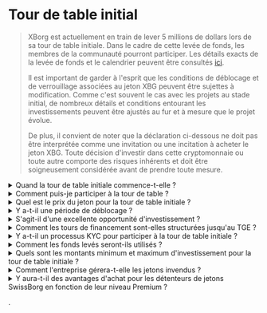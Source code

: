 # Tour de table initial

> XBorg est actuellement en train de lever 5 millions de dollars lors de sa tour de table initiale. Dans le cadre de cette levée de fonds, les membres de la communauté pourront participer. Les détails exacts de la levée de fonds et le calendrier peuvent être consultés [ici](https://www.xborg.com/seed-round).&#x20;
>
> Il est important de garder à l'esprit que les conditions de déblocage et de verrouillage associées au jeton XBG peuvent être sujettes à modification. Comme c'est souvent le cas avec les projets au stade initial, de nombreux détails et conditions entourant les investissements peuvent être ajustés au fur et à mesure que le projet évolue.
>
> De plus, il convient de noter que la déclaration ci-dessous ne doit pas être interprétée comme une invitation ou une incitation à acheter le jeton XBG. Toute décision d'investir dans cette cryptomonnaie ou toute autre comporte des risques inhérents et doit être soigneusement considérée avant de prendre toute mesure.

<details>

<summary>Quand la tour de table initiale commence-t-elle ?</summary>

La tour de table initiale a commencé le 16 mai 2023 avec le coffre-fort Prometheus hébergé sur [la plateforme de lancement d'XBorg](https://launchpad.xborg.com/project/xborg).

Quant aux coffres-forts SwissBorg, le premier coffre-fort public ouvrira le 23 mai 2023 à 14h CET, suivi de trois autres coffres-forts. Les dates exactes et les tailles des coffres-forts peuvent être consultées sur [notre site web](https://www.xborg.com/how-to-invest).

</details>

<details>

<summary>Comment puis-je participer à la tour de table ?</summary>

Pour participer à la tour de table, vous pouvez acquérir un NFT Prometheus [ici](https://opensea.io/collection/xborg-prometheus) et participer à notre [plateforme de lancement](https://launchpad.xborg.com/). Alternativement, vous pouvez télécharger l'application SwissBorg pour accéder aux opportunités d'investissement. Cependant, il convient de noter que seuls les détenteurs de Prometheus sont assurés d'une allocation, et le niveau actuel d'intérêt pour la tour de table dépasse 4,5 millions de dollars. Par conséquent, nous pourrions ne pas être en mesure de garantir des allocations via l'application SwissBorg. Les détails exacts peuvent être trouvés [ici](https://www.xborg.com/how-to-invest).&#x20;

</details>

<details>

<summary>Quel est le prix du jeton pour la tour de table initiale ?</summary>

* VC, BA et Prometheus : 0,045 $
* SwissBorg Série A, Genesis et Generation : 0,05 $
* Public : 0,055 $

</details>

<details>

<summary>Y a-t-il une période de déblocage ?</summary>

Pour les participants à la tour de table stratégique et initiale, votre investissement est soumis à une période de blocage de 3 mois, suivie d'un calendrier de déblocage de 18 mois après le TGE. De plus, 10 % des jetons XBG achetés seront immédiatement disponibles après le TGE. Veuillez noter que ces conditions sont sujettes à modification pour répondre aux exigences des plateformes d'échange de cryptomonnaies.

</details>

<details>

<summary>S'agit-il d'une excellente opportunité d'investissement ?</summary>

Bien que ce soit le prix le plus bas auquel quelqu'un peut acheter des jetons XBG, il est important de noter que nous ne pouvons pas garantir un rendement positif sur investissement. En fait, aucun investissement ne peut garantir un résultat positif.

</details>

<details>

<summary>Comment les tours de financement sont-elles structurées jusqu'au TGE ?</summary>

* **Tour de table stratégique :** 1 million de dollars levés à 0,025 $ par jeton XBG.
* **Tour de table initiale :** 5 millions de dollars levés à 0,045-0,055 $ par jeton XBG.&#x20;
* **Tour de table publique :** Selon le LBP.&#x20;

</details>

<details>

<summary>Y a-t-il un processus KYC pour participer à la tour de table initiale ?</summary>

Oui, les tours de table initiale et publique seront soumises à une procédure KYC. Sur la plateforme de lancement d'XBorg, la procédure KYC se déroule ici : [https://launchpad.xborg.com/kyc](https://launchpad.xborg.com/kyc)

</details>

<details>

<summary>Comment les fonds levés seront-ils utilisés ?</summary>

Nous levons 5 millions de dollars lors de notre tour de table initiale. Les fonds levés seront répartis comme suit et dépensés sur une période de 3 ans.

* **Développements techniques :** 60 % (3 000 000 $) des fonds seront alloués aux développements techniques et aux coûts d'infrastructure. Cela représente le coût de 10 ingénieurs à temps plein pendant trois ans, avec un salaire moyen du marché de 7 000 $ par mois.
* **Marketing :** 20 % (1 000 000 $) des fonds seront alloués aux dépenses de marketing, aux campagnes d'influenceurs, aux relations publiques, aux opportunités de parrainage et aux événements.
* **Liquidité et inscription sur les plateformes d'échange :** 10 % (500 000 $) des fonds seront alloués aux paiements d'inscription sur les plateformes d'échange et à la fourniture de liquidité.
* **Coûts d'exploitation :** 10 % (500 000 $) des fonds seront alloués aux frais de location de bureaux, aux frais juridiques et aux abonnements logiciels.

La trésorerie actuelle couvre les coûts de ressources humaines non techniques.

</details>

<details>

<summary>Quels sont les montants minimum et maximum d'investissement pour la tour de table initiale ?</summary>

Si vous êtes détenteur de Prometheus, le seuil d'investissement minimum est fixé à 100 $, tandis que la limite maximale est de 3 000 $ par NFT. Pour les utilisateurs de SwissBorg, les limites d'investissement sont basées sur des paliers et varient en conséquence. Veuillez vous référer à notre structure de paliers détaillée sur [notre site web](https://www.xborg.com/how-to-invest).

</details>

<details>

<summary>Comment l'entreprise gérera-t-elle les jetons invendus ?</summary>

En cas de jetons invendus, ceux-ci pourraient être conservés dans la trésorerie et éventuellement vendus de gré à gré à de grands investisseurs.

</details>

<details>

<summary>Y aura-t-il des avantages d'achat pour les détenteurs de jetons SwissBorg en fonction de leur niveau Premium ?</summary>

Les investisseurs de la Série A et les détenteurs de Genesis/Generation Premium pourront acheter des jetons XBG lors de la tour de table initiale, bien que à une valorisation plus élevée que les détenteurs de Prometheus.

</details>

.
